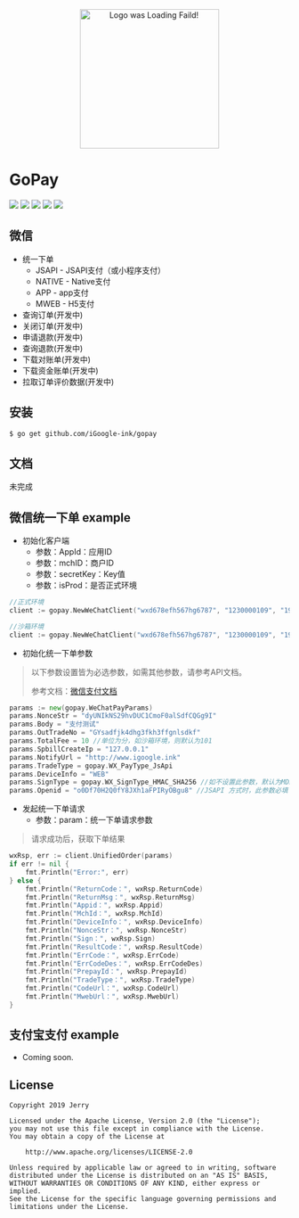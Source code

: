 
<div align=center><a href="https://doc.gopay.ink" target="_blank"><img width="250" height="250" alt="Logo was Loading Faild!" src="https://raw.githubusercontent.com/iGoogle-ink/gopay/master/logo.png"/></a></div>

# GoPay

<a href="https://www.igoogle.ink" target="_blank"><img src="https://img.shields.io/badge/Author-Jerry-blue.svg"/></a>
<a href="https://golang.org" target="_blank"><img src="https://img.shields.io/badge/Golang-1.11+-brightgreen.svg"/></a>
<a href="https://doc.gopay.ink" target="_blank"><img src="https://img.shields.io/badge/Doc-doc.gopay.ink-blue.svg"/></a>
<img src="https://img.shields.io/badge/Build-passing-brightgreen.svg"/>
<a href="http://www.apache.org/licenses/LICENSE-2.0" target="_blank"><img src="https://img.shields.io/badge/License-Apache 2-blue.svg"/></a>

## 微信
* 统一下单
    * JSAPI - JSAPI支付（或小程序支付）
    * NATIVE - Native支付
    * APP - app支付
    * MWEB - H5支付
* 查询订单(开发中)
* 关闭订单(开发中)
* 申请退款(开发中)
* 查询退款(开发中)
* 下载对账单(开发中)
* 下载资金账单(开发中)
* 拉取订单评价数据(开发中)


## 安装

```bash
$ go get github.com/iGoogle-ink/gopay
```

## 文档

未完成

## 微信统一下单 example

* 初始化客户端
    * 参数：AppId：应用ID
    * 参数：mchID：商户ID
    * 参数：secretKey：Key值
    * 参数：isProd：是否正式环境
```go
//正式环境 
client := gopay.NewWeChatClient("wxd678efh567hg6787", "1230000109", "192006250b4c09247ec02edce69f6a2d", true)

//沙箱环境
client := gopay.NewWeChatClient("wxd678efh567hg6787", "1230000109", "192006250b4c09247ec02edce69f6a2d", false)
```

* 初始化统一下单参数
> 以下参数设置皆为必选参数，如需其他参数，请参考API文档。
>
> 参考文档：[微信支付文档](https://pay.weixin.qq.com/wiki/doc/api/index.html)
```go
params := new(gopay.WeChatPayParams)
params.NonceStr = "dyUNIkNS29hvDUC1CmoF0alSdfCQGg9I"
params.Body = "支付测试"
params.OutTradeNo = "GYsadfjk4dhg3fkh3ffgnlsdkf"
params.TotalFee = 10 //单位为分，如沙箱环境，则默认为101
params.SpbillCreateIp = "127.0.0.1"
params.NotifyUrl = "http://www.igoogle.ink"
params.TradeType = gopay.WX_PayType_JsApi
params.DeviceInfo = "WEB"
params.SignType = gopay.WX_SignType_HMAC_SHA256 //如不设置此参数，默认为MD5，如沙箱环境，则默认为MD5
params.Openid = "o0Df70H2Q0fY8JXh1aFPIRyOBgu8" //JSAPI 方式时，此参数必填
```

* 发起统一下单请求
    * 参数：param：统一下单请求参数
> 请求成功后，获取下单结果
```go
wxRsp, err := client.UnifiedOrder(params)
if err != nil {
	fmt.Println("Error:", err)
} else {
	fmt.Println("ReturnCode：", wxRsp.ReturnCode)
	fmt.Println("ReturnMsg：", wxRsp.ReturnMsg)
	fmt.Println("Appid：", wxRsp.Appid)
	fmt.Println("MchId：", wxRsp.MchId)
	fmt.Println("DeviceInfo：", wxRsp.DeviceInfo)
	fmt.Println("NonceStr：", wxRsp.NonceStr)
	fmt.Println("Sign：", wxRsp.Sign)
	fmt.Println("ResultCode：", wxRsp.ResultCode)
	fmt.Println("ErrCode：", wxRsp.ErrCode)
	fmt.Println("ErrCodeDes：", wxRsp.ErrCodeDes)
	fmt.Println("PrepayId：", wxRsp.PrepayId)
	fmt.Println("TradeType：", wxRsp.TradeType)
	fmt.Println("CodeUrl：", wxRsp.CodeUrl)
	fmt.Println("MwebUrl：", wxRsp.MwebUrl)
}
```

## 支付宝支付 example

* Coming soon.

## License
```
Copyright 2019 Jerry

Licensed under the Apache License, Version 2.0 (the "License");
you may not use this file except in compliance with the License.
You may obtain a copy of the License at

    http://www.apache.org/licenses/LICENSE-2.0

Unless required by applicable law or agreed to in writing, software
distributed under the License is distributed on an "AS IS" BASIS,
WITHOUT WARRANTIES OR CONDITIONS OF ANY KIND, either express or implied.
See the License for the specific language governing permissions and
limitations under the License.
```